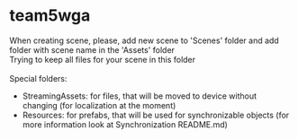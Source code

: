 # team5wga
When creating scene, please, add new scene to 'Scenes' folder and add folder with scene name in the 'Assets' folder<br/>
Trying to keep all files for your scene in this folder<br/>
<br/>
Special folders:<br/>
* StreamingAssets: for files, that will be moved to device without changing (for localization at the moment)
* Resources: for prefabs, that will be used for synchronizable objects (for more information look at Synchronization README.md)
